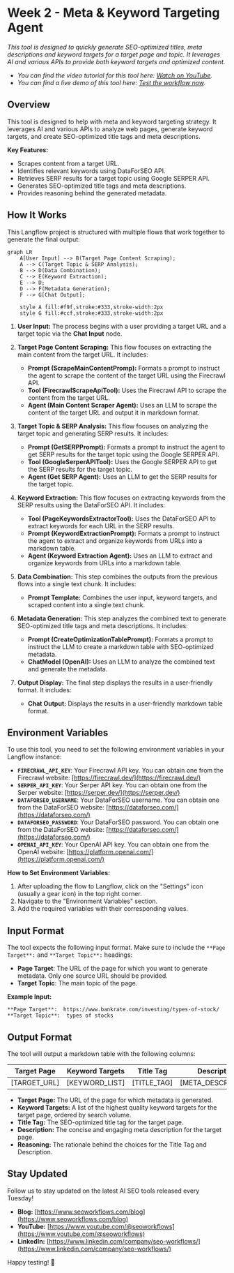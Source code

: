 # Week 2 - Meta & Keyword Targeting Agent

_This tool is designed to quickly generate SEO-optimized titles, meta descriptions and keyword targets for a target page and topic. It leverages AI and various APIs to provide both keyword targets and optimized content._

- _You can find the video tutorial for this tool here: [Watch on YouTube](https://www.youtube.com/watch?v=dyCNbuzYf9Y)._
- _You can find a live demo of this tool here: [Test the workflow now](https://ai.seoworkflows.com/tool/meta-keyword-targeting-agent)._

## Overview

This tool is designed to help with meta and keyword targeting strategy. It leverages AI and various APIs to analyze web pages, generate keyword targets, and create SEO-optimized title tags and meta descriptions.

**Key Features:**

- Scrapes content from a target URL.
- Identifies relevant keywords using DataForSEO API.
- Retrieves SERP results for a target topic using Google SERPER API.
- Generates SEO-optimized title tags and meta descriptions.
- Provides reasoning behind the generated metadata.

## How It Works

This Langflow project is structured with multiple flows that work together to generate the final output:

```mermaid
graph LR
    A[User Input] --> B(Target Page Content Scraping);
    A --> C(Target Topic & SERP Analysis);
    B --> D(Data Combination);
    C --> E(Keyword Extraction);
    E --> D;
    D --> F(Metadata Generation);
    F --> G[Chat Output];

    style A fill:#f9f,stroke:#333,stroke-width:2px
    style G fill:#ccf,stroke:#333,stroke-width:2px
```

1.  **User Input:** The process begins with a user providing a target URL and a target topic via the **Chat Input** node.

2.  **Target Page Content Scraping:** This flow focuses on extracting the main content from the target URL. It includes:

    - **Prompt (ScrapeMainContentPromp):** Formats a prompt to instruct the agent to scrape the content of the target URL using the Firecrawl API.
    - **Tool (FirecrawlScrapeApiTool):** Uses the Firecrawl API to scrape the content from the target URL.
    - **Agent (Main Content Scraper Agent):** Uses an LLM to scrape the content of the target URL and output it in markdown format.

3.  **Target Topic & SERP Analysis:** This flow focuses on analyzing the target topic and generating SERP results. It includes:

    - **Prompt (GetSERPPrompt):** Formats a prompt to instruct the agent to get SERP results for the target topic using the Google SERPER API.
    - **Tool (GoogleSerperAPITool):** Uses the Google SERPER API to get the SERP results for the target topic.
    - **Agent (Get SERP Agent):** Uses an LLM to get the SERP results for the target topic.

4.  **Keyword Extraction:** This flow focuses on extracting keywords from the SERP results using the DataForSEO API. It includes:

    - **Tool (PageKeywordsExtractorTool):** Uses the DataForSEO API to extract keywords for each URL in the SERP results.
    - **Prompt (KeywordExtractionPrompt):** Formats a prompt to instruct the agent to extract and organize keywords from URLs into a markdown table.
    - **Agent (Keyword Extraction Agent):** Uses an LLM to extract and organize keywords from URLs into a markdown table.

5.  **Data Combination:** This step combines the outputs from the previous flows into a single text chunk. It includes:

    - **Prompt Template:** Combines the user input, keyword targets, and scraped content into a single text chunk.

6.  **Metadata Generation:** This step analyzes the combined text to generate SEO-optimized title tags and meta descriptions. It includes:

    - **Prompt (CreateOptimizationTablePrompt):** Formats a prompt to instruct the LLM to create a markdown table with SEO-optimized metadata.
    - **ChatModel (OpenAI):** Uses an LLM to analyze the combined text and generate the metadata.

7.  **Output Display:** The final step displays the results in a user-friendly format. It includes:

    - **Chat Output:** Displays the results in a user-friendly markdown table format.

## Environment Variables

To use this tool, you need to set the following environment variables in your Langflow instance:

- **`FIRECRAWL_API_KEY`**: Your Firecrawl API key. You can obtain one from the Firecrawl website: [https://firecrawl.dev/](https://firecrawl.dev/)
- **`SERPER_API_KEY`**: Your Serper API key. You can obtain one from the Serper website: [https://serper.dev/](https://serper.dev/)
- **`DATAFORSEO_USERNAME`**: Your DataForSEO username. You can obtain one from the DataForSEO website: [https://dataforseo.com/](https://dataforseo.com/)
- **`DATAFORSEO_PASSWORD`**: Your DataForSEO password. You can obtain one from the DataForSEO website: [https://dataforseo.com/](https://dataforseo.com/)
- **`OPENAI_API_KEY`**: Your OpenAI API key. You can obtain one from the OpenAI website: [https://platform.openai.com/](https://platform.openai.com/)

**How to Set Environment Variables:**

1.  After uploading the flow to Langflow, click on the "Settings" icon (usually a gear icon) in the top right corner.
2.  Navigate to the "Environment Variables" section.
3.  Add the required variables with their corresponding values.

## Input Format

The tool expects the following input format. Make sure to include the `**Page Target**:` and `**Target Topic**:` headings:

- **Page Target**: The URL of the page for which you want to generate metadata. Only one source URL should be provided.
- **Target Topic**: The main topic of the page.

**Example Input:**

```
**Page Target**:  https://www.bankrate.com/investing/types-of-stock/
**Target Topic**:  types of stocks
```

## Output Format

The tool will output a markdown table with the following columns:

| Target Page  | Keyword Targets | Title Tag   | Description        | Reasoning   |
| ------------ | --------------- | ----------- | ------------------ | ----------- |
| [TARGET_URL] | [KEYWORD_LIST]  | [TITLE_TAG] | [META_DESCRIPTION] | [REASONING] |

- **Target Page:** The URL of the page for which metadata is generated.
- **Keyword Targets:** A list of the highest quality keyword targets for the target page, ordered by search volume.
- **Title Tag:** The SEO-optimized title tag for the target page.
- **Description:** The concise and engaging meta description for the target page.
- **Reasoning:** The rationale behind the choices for the Title Tag and Description.

## Stay Updated

Follow us to stay updated on the latest AI SEO tools released every Tuesday!

- **Blog:** [https://www.seoworkflows.com/blog](https://www.seoworkflows.com/blog)
- **YouTube:** [https://www.youtube.com/@seoworkflows](https://www.youtube.com/@seoworkflows)
- **LinkedIn:** [https://www.linkedin.com/company/seo-workflows/](https://www.linkedin.com/company/seo-workflows/)

Happy testing! 🚀

```

```
